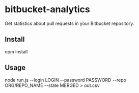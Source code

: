 # bitbucket-analytics
Get statistics about pull requests in your Bitbucket repository.

## Install
npm install

## Usage
node run.js --login LOGIN --password PASSWORD --repo ORG/REPO_NAME --state MERGED > out.csv
